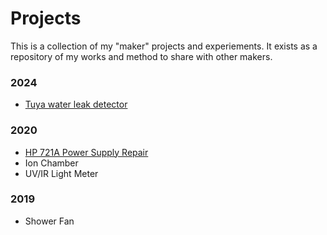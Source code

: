 # Projects

This is a collection of my "maker" projects and experiements.
It exists as a repository of my works and method to share with other makers.

### 2024

 * [Tuya water leak detector](2024-tuya-water-leak-detector/)

### 2020
 * [HP 721A Power Supply Repair](https://scottjames.github.io/2020-hp-721a-power-supply)
 * Ion Chamber
 * UV/IR Light Meter
 
### 2019
 * Shower Fan
